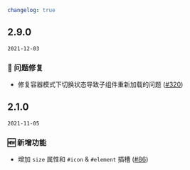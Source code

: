 ```yaml
changelog: true
```

## 2.9.0

`2021-12-03`

### 🐛 问题修复

- 修复容器模式下切换状态导致子组件重新加载的问题 ([#320](https://github.com/mb-design/mb-design-vue/pull/320))


## 2.1.0

`2021-11-05`

### 🆕 新增功能

- 增加 `size` 属性和 `#icon` & `#element` 插槽 ([#86](https://github.com/mb-design/mb-design-vue/pull/86))

